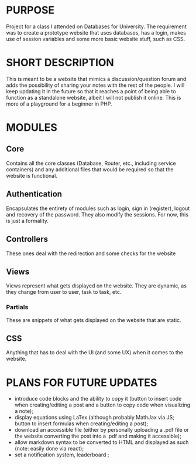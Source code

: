 # PURPOSE
Project for a class I attended on Databases for University. The requirement was to create a prototype website that uses databases, has a login, makes use of session variables and some more basic website stuff, such as CSS.
# SHORT DESCRIPTION
This is meant to be a website that mimics a discussion/question forum and adds the possibility of sharing your notes with the rest of the people. I will keep updating it in the future so that it reaches a point of being able to function as a standalone website, albeit I will not publish it online. This is more of a playground for a beginner in PHP.
# MODULES
## Core
Contains all the core classes (Database, Router, etc., including service containers) and any additional files that would be required so that the website is functional.
## Authentication
Encapsulates the entirety of modules such as login, sign in (register), logout and recovery of the password. They also modify the sessions. For now, this is just a formality. 
## Controllers
These ones deal with the redirection and some checks for the website
## Views
Views represent what gets displayed on the website. They are dynamic, as they change from user to user, task to task, etc.
### Partials 
These are snippets of what gets displayed on the website that are static.
## CSS
Anything that has to deal with the UI (and some UX) when it comes to the website.
# PLANS FOR FUTURE UPDATES
- introduce code blocks and the ability to copy it (button to insert code when creating/editing a post and a button to copy code when visualizing a note);
- display equations using LaTex (although probably MathJax via JS; button to insert formulas when creating/editing a post);
- download an accessible file (either by personally uploading a .pdf file or the website converting the post into a .pdf and making it accessible);
- allow markdown syntax to be converted to HTML and displayed as such (note: easily done via react);
- set a notification system, leaderboard ;
